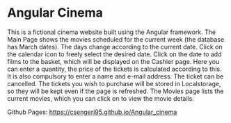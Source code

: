 # Angular Cinema

This is a fictional cinema website built using the Angular framework. The Main Page shows the movies scheduled for the current week (the database has March dates). The days change according to the current date. Click on the calendar icon to freely select the desired date. Click on the date to add films to the basket, which will be displayed on the Cashier page. Here you can enter a quantity, the price of the tickets is calculated according to this. It is also compulsory to enter a name and e-mail address. The ticket can be cancelled. The tickets you wish to purchase will be stored in Localstorage, so they will be kept even if the page is refreshed. The Movies page lists the current movies, which you can click on to view the movie details.

Github Pages: https://csengeri95.github.io/Angular_cinema
